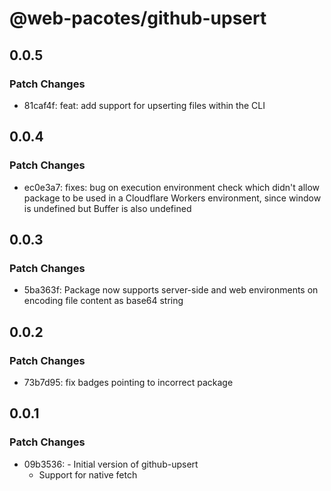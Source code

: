 # @web-pacotes/github-upsert

## 0.0.5

### Patch Changes

- 81caf4f: feat: add support for upserting files within the CLI

## 0.0.4

### Patch Changes

- ec0e3a7: fixes: bug on execution environment check which didn't allow package to be used in a Cloudflare Workers environment, since window is undefined but Buffer is also undefined

## 0.0.3

### Patch Changes

- 5ba363f: Package now supports server-side and web environments on encoding file content as base64 string

## 0.0.2

### Patch Changes

- 73b7d95: fix badges pointing to incorrect package

## 0.0.1

### Patch Changes

- 09b3536: - Initial version of github-upsert
  - Support for native fetch
